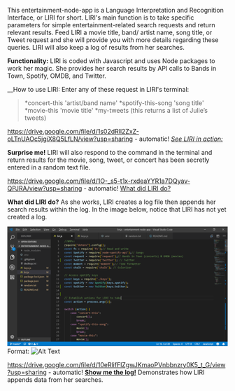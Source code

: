 
This entertainment-node-app is a Language Interpretation and Recognition Interface, or LIRI for short.  LIRI's main function is to take specific parameters for simple entertainment-related search requests and return relevant results.  Feed LIRI a movie title, band/ artist name, song title, or Tweet request and she will provide you with more details regarding these queries.  LIRI will also keep a log of results from her searches.

__Functionality:__ LIRI is coded with Javascript and uses Node packages to work her magic.  She provides her search results by API calls to Bands in Town, Spotify, OMDB, and Twitter.

__How to use LIRI: Enter any of these request in LIRI's terminal:
>*concert-this 'artist/band name'
>*spotify-this-song 'song title'
>*movie-this 'movie title'
>*my-tweets  (this returns a list of Julie’s tweets)


https://drive.google.com/file/d/1s02dRll2ZxZ-oLTnUAOc5jgiX8Q5LfLN/view?usp=sharing - automatic!
[_See LIRI in action:_](https://drive.google.com/file/d/1s02dRll2ZxZ-oLTnUAOc5jgiX8Q5LfLN/view?usp=sharing)



__Surprise me!__ LIRI will also respond to the command  <do-what-it-says>  in the terminal and return results for the movie, song, tweet, or concert has been secretly entered in a random text file. 

https://drive.google.com/file/d/1O-_s5-t1x-rxdeaYYR1a7DQyav-QPJRA/view?usp=sharing - automatic!
[What did LIRI do?](https://drive.google.com/file/d/1O-_s5-t1x-rxdeaYYR1a7DQyav-QPJRA/view?usp=sharing)


__What did LIRI do?__
As she works, LIRI creates a log file then appends her search results within the log.  In the image below, notice that LIRI has not yet created a log.   



![Log Screenshot](JW-NoLog-Screenshot.png)
Format: ![Alt Text](https://drive.google.com/open?id=1mjAFM7ulk3S5lfmFwCS_soh1TQWhrYti)



https://drive.google.com/file/d/10eRlifFlZgwJKmaoPVnbbnzry0K5_t_G/view?usp=sharing - automatic!
[__Show me the log!__](https://drive.google.com/file/d/10eRlifFlZgwJKmaoPVnbbnzry0K5_t_G/view?usp=sharing)
Demonstrates how LIRI appends data from her searches. 
